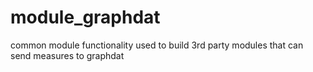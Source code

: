 module_graphdat
===============

common module functionality used to build 3rd party modules that can send measures to graphdat